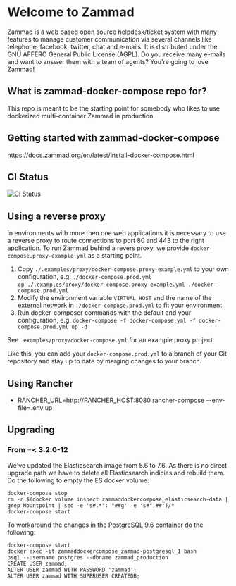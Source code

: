 # Welcome to Zammad

Zammad is a web based open source helpdesk/ticket system with many features
to manage customer communication via several channels like telephone, facebook,
twitter, chat and e-mails. It is distributed under the GNU AFFERO General Public
 License (AGPL). Do you receive many e-mails and want to answer them with a team of agents?
You're going to love Zammad!


## What is zammad-docker-compose repo for?

This repo is meant to be the starting point for somebody who likes to use dockerized multi-container Zammad in production.


## Getting started with zammad-docker-compose

https://docs.zammad.org/en/latest/install-docker-compose.html


## CI Status

[![CI Status](https://github.com/zammad/zammad-docker-compose/workflows/ci/badge.svg)](https://github.com/zammad/zammad-docker-compose/actions)

## Using a reverse proxy

In environments with more then one web applications it is necessary to use a reverse proxy to route connections to port 80 and 443 to the right application.
To run Zammad behind a revers proxy, we provide `docker-compose.proxy-example.yml` as a starting point.

1.  Copy `./.examples/proxy/docker-compose.proxy-example.yml` to your own configuration, e.g. `./docker-compose.prod.yml`  
    `cp ./.examples/proxy/docker-compose.proxy-example.yml ./docker-compose.prod.yml`
1.  Modify the environment variable `VIRTUAL_HOST` and the name of the external network in `./docker-compose.prod.yml` to fit your environment.
1.  Run docker-composer commands with the default and your configuration, e.g. `docker-compose -f docker-compose.yml -f docker-compose.prod.yml up -d`  

See `.examples/proxy/docker-compose.yml` for an example proxy project.

Like this, you can add your `docker-compose.prod.yml` to a branch of your Git repository and stay up to date by merging changes to your branch.


## Using Rancher

* RANCHER_URL=http://RANCHER_HOST:8080 rancher-compose --env-file=.env up

## Upgrading

### From =< 3.2.0-12

We've updated the Elasticsearch image from 5.6 to 7.6. 
As there is no direct upgrade path we have to delete all Elasticsearch indicies and rebuild them.
Do the following to empty the ES docker volume:

```
docker-compose stop
rm -r $(docker volume inspect zammaddockercompose_elasticsearch-data | grep Mountpoint | sed -e 's#.*": "##g' -e 's#",##')/*
docker-compose start
```

To workaround the [changes in the PostgreSQL 9.6 container](https://github.com/docker-library/postgres/commit/f1bc8782e7e57cc403d0b32c0e24599535859f76) do the following:

```
docker-compose start
docker exec -it zammaddockercompose_zammad-postgresql_1 bash
psql --username postgres --dbname zammad_production
CREATE USER zammad;
ALTER USER zammad WITH PASSWORD 'zammad';
ALTER USER zammad WITH SUPERUSER CREATEDB;
```
